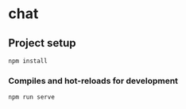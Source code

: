 # chat

## Project setup
```
npm install
```

### Compiles and hot-reloads for development
```
npm run serve
```
